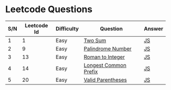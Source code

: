 # Leetcode Questions

| S/N | Leetcode Id | Difficulty | Question                                                                      | Answer                                                                             |
| --- | ----------- | ---------- | ----------------------------------------------------------------------------- | ---------------------------------------------------------------------------------- |
| 1   | 1           | Easy       | [Two Sum](https://leetcode.com/problems/two-sum/)                             | [JS](https://github.com/jpranays/Leetcode/blob/master/Easy/TwoSum.js)              |
| 2   | 9           | Easy       | [Palindrome Number](https://leetcode.com/problems/palindrome-number/)         | [JS](https://github.com/jpranays/Leetcode/blob/master/Easy/PalindromeNumber.js)    |
| 3   | 13          | Easy       | [Roman to Integer](https://leetcode.com/problems/roman-to-integer/)           | [JS](https://github.com/jpranays/Leetcode/blob/master/Easy/RomanToInteger.js)      |
| 4   | 14          | Easy       | [Longest Common Prefix](https://leetcode.com/problems/longest-common-prefix/) | [JS](https://github.com/jpranays/Leetcode/blob/master/Easy/LongestCommonPrefix.js) |
| 5   | 20          | Easy       | [Valid Parentheses](https://leetcode.com/problems/valid-parentheses/)         | [JS](https://github.com/jpranays/Leetcode/blob/master/Easy/ValidParentheses.js)    |
